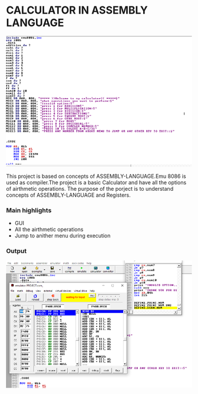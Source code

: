 <h1 position="center">CALCULATOR IN ASSEMBLY LANGUAGE</h1>
    <img src="https://github.com/Haider056/ASSEMBLY-LANGUAGE/blob/main/Capture.PNG" width="650"  alt="img">
<p>This project is based on concepts of ASSEMBLY-LANGUAGE.Emu 8086 is used as compiler.The project is a basic
    Calculator and have all the options of airthmetic operations. The purpose of the porject is to understand 
    concepts of ASSEMBLY-LANGUAGE and Registers.</p>
        <h3>Main highlights</h3>
        <ul><li>GUI</li>
            <li>All the airthmetic operations</li>
            <li>Jump to anither menu during execution</li>
         </ul>
    <h3 position="center" color="red">Output</h3>
    <img src="https://github.com/Haider056/ASSEMBLY-LANGUAGE/blob/main/Capture2.PNG" width="650" alt="">
